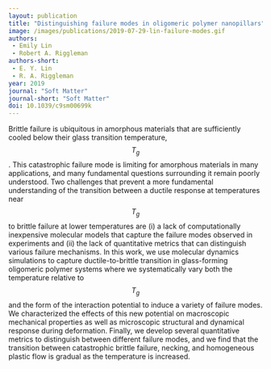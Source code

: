 ```yaml
---
layout: publication
title: "Distinguishing failure modes in oligomeric polymer nanopillars"
image: /images/publications/2019-07-29-lin-failure-modes.gif
authors:
 - Emily Lin
 - Robert A. Riggleman
authors-short:
 - E. Y. Lin
 - R. A. Riggleman
year: 2019 
journal: "Soft Matter"
journal-short: "Soft Matter"
doi: 10.1039/c9sm00699k
---
```




Brittle failure is ubiquitous in amorphous materials that are sufficiently cooled below their glass transition temperature, $$ T_g $$. This catastrophic failure mode is limiting for amorphous materials in many applications, and many fundamental questions surrounding it remain poorly understood. Two challenges that prevent a more fundamental understanding of the transition between a ductile response at temperatures near $$ T_g $$ to brittle failure at lower temperatures are (i) a lack of computationally inexpensive molecular models that capture the failure modes observed in experiments and (ii) the lack of quantitative metrics that can distinguish various failure mechanisms. In this work, we use molecular dynamics simulations to capture ductile-to-brittle transition in glass-forming oligomeric polymer systems where we systematically vary both the temperature relative to $$ T_g $$ and the form of the interaction potential to induce a variety of failure modes. We characterized the effects of this new potential on macroscopic mechanical properties as well as microscopic structural and dynamical response during deformation. Finally, we develop several quantitative metrics to distinguish between different failure modes, and we find that the transition between catastrophic brittle failure, necking, and homogeneous plastic flow is gradual as the temperature is increased.


